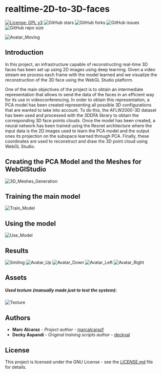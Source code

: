 # realtime-2D-to-3D-faces
[![License: GPL v3](https://img.shields.io/badge/License-GPLv3-blue.svg)](https://www.gnu.org/licenses/gpl-3.0)
![GitHub stars](https://img.shields.io/github/stars/marcalcarazf/realtime-2D-to-3D-faces.svg?style=flat)
![GitHub forks](https://img.shields.io/github/forks/marcalcarazf/realtime-2D-to-3D-faces.svg?style=flat)
![GitHub issues](https://img.shields.io/github/issues/marcalcarazf/realtime-2D-to-3D-faces.svg)
![GitHub repo size](https://img.shields.io/github/repo-size/marcalcarazf/realtime-2D-to-3D-faces.svg)  
  
![Avatar_Moving](./Readme_Images/Avatar_Moving.gif)


## Introduction
In this project, an infrastructure capable of reconstructing real-time 3D
faces has been set up using 2D images using deep learning.
Given a video stream we process each  frame  with  the  model  learned  and
we  visualize  the  reconstruction  of  the 3D face using the WebGL Studio 
platform.  

One of the main objectives of the project is to obtain an intermediate 
representation that allows to send the data of the faces in an efficient way
for its use in videoconferencing. In order to obtain this representation, a PCA model has been created 
representing all possible 3D configurations that are wanted to take into 
account. To do this, the AFLW2000-3D dataset has been used and processed with the 
3DDFA library to obtain the corresponding 3D face points clouds. 
Once the model has been created, a neural network has been trained using the
Resnet architecture where the input data is the 2D images used to learn the
PCA model and the output ones its projection on the subspace learned through 
PCA. 
Finally, these coordinates are used to reconstruct and draw the 3D point 
cloud using WebGL Studio.

## Creating the PCA Model and the Meshes for WebGlStudio
![3D_Meshes_Generation](./Readme_Images/3D_Meshes_Generation.png)

## Training the main model
![Train_Model](./Readme_Images/Train_Model.png)

## Using the model
![Use_Model](./Readme_Images/Use_Model.png)

## Results
![Smiling](./Readme_Images/Smiling.png)
![Avatar_Up](./Readme_Images/Avatar_Up.png)
![Avatar_Down](./Readme_Images/Avatar_Down.png)
![Avatar_Left](./Readme_Images/Avatar_Left.png)
![Avatar_Right](./Readme_Images/Avatar_Right.png)

## Assets
##### Used texture (manually made just to test the system):
![Texture](./Readme_Images/Texture.jpg)

## Authors
* **Marc Alcaraz** - *Project author* - [marcalcarazf](https://github.com/marcalcarazf/)
* **Decky Aspandi** - *Original training scripts author* - [deckyal](https://github.com/deckyal/)

## License
This project is licensed under the GNU License - see the [LICENSE.md](LICENSE.md) file for details.

